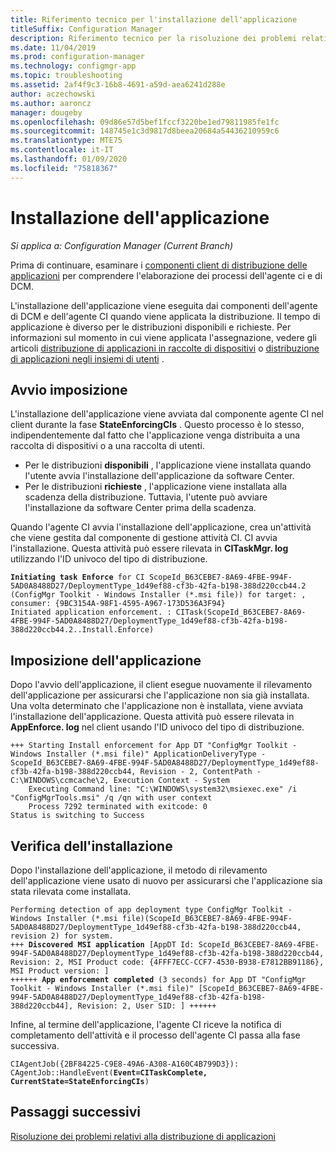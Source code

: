 ```yaml
---
title: Riferimento tecnico per l'installazione dell'applicazione
titleSuffix: Configuration Manager
description: Riferimento tecnico per la risoluzione dei problemi relativi alle installazioni di applicazioni per Configuration Manager.
ms.date: 11/04/2019
ms.prod: configuration-manager
ms.technology: configmgr-app
ms.topic: troubleshooting
ms.assetid: 2af4f9c3-16b8-4691-a59d-aea6241d288e
author: aczechowski
ms.author: aaroncz
manager: dougeby
ms.openlocfilehash: 09d86e57d5bef1fccf3220be1ed79811985fe1fc
ms.sourcegitcommit: 148745e1c3d9817d8beea20684a54436210959c6
ms.translationtype: MTE75
ms.contentlocale: it-IT
ms.lasthandoff: 01/09/2020
ms.locfileid: "75818367"
---
```

# <a name="application-installation"></a>Installazione dell'applicazione

*Si applica a: Configuration Manager (Current Branch)*

Prima di continuare, esaminare i [componenti client di distribuzione delle applicazioni](/sccm/apps/understand/client-components-technical-reference) per comprendere l'elaborazione dei processi dell'agente ci e di DCM.

L'installazione dell'applicazione viene eseguita dai componenti dell'agente di DCM e dell'agente CI quando viene applicata la distribuzione. Il tempo di applicazione è diverso per le distribuzioni disponibili e richieste. Per informazioni sul momento in cui viene applicata l'assegnazione, vedere gli articoli [distribuzione di applicazioni in raccolte di dispositivi](/sccm/apps/understand/device-deployment-technical-reference) o [distribuzione di applicazioni negli insiemi di utenti](/sccm/apps/understand/user-deployment-technical-reference) .

## <a name="enforcement-initiation"></a>Avvio imposizione

L'installazione dell'applicazione viene avviata dal componente agente CI nel client durante la fase **StateEnforcingCIs** . Questo processo è lo stesso, indipendentemente dal fatto che l'applicazione venga distribuita a una raccolta di dispositivi o a una raccolta di utenti.

- Per le distribuzioni **disponibili** , l'applicazione viene installata quando l'utente avvia l'installazione dell'applicazione da software Center.
- Per le distribuzioni **richieste** , l'applicazione viene installata alla scadenza della distribuzione. Tuttavia, l'utente può avviare l'installazione da software Center prima della scadenza.

Quando l'agente CI avvia l'installazione dell'applicazione, crea un'attività che viene gestita dal componente di gestione attività CI. CI avvia l'installazione. Questa attività può essere rilevata in **CITaskMgr. log** utilizzando l'ID univoco del tipo di distribuzione.

<pre><code class="lang-text"><b>Initiating task Enforce</b> for CI ScopeId_B63CEBE7-8A69-4FBE-994F-5AD0A8488D27/DeploymentType_1d49ef88-cf3b-42fa-b198-388d220ccb44.2 (ConfigMgr Toolkit - Windows Installer (*.msi file)) for target: , consumer: {9BC3154A-98F1-4595-A967-173D536A3F94}
Initiated application enforcement. : CITask(ScopeId_B63CEBE7-8A69-4FBE-994F-5AD0A8488D27/DeploymentType_1d49ef88-cf3b-42fa-b198-388d220ccb44.2..Install.Enforce)
</code></pre>

## <a name="application-enforcement"></a>Imposizione dell'applicazione

Dopo l'avvio dell'applicazione, il client esegue nuovamente il rilevamento dell'applicazione per assicurarsi che l'applicazione non sia già installata. Una volta determinato che l'applicazione non è installata, viene avviata l'installazione dell'applicazione. Questa attività può essere rilevata in **AppEnforce. log** nel client usando l'ID univoco del tipo di distribuzione.

```text
+++ Starting Install enforcement for App DT "ConfigMgr Toolkit - Windows Installer (*.msi file)" ApplicationDeliveryType - ScopeId_B63CEBE7-8A69-4FBE-994F-5AD0A8488D27/DeploymentType_1d49ef88-cf3b-42fa-b198-388d220ccb44, Revision - 2, ContentPath - C:\WINDOWS\ccmcache\2, Execution Context - System
    Executing Command line: "C:\WINDOWS\system32\msiexec.exe" /i "ConfigMgrTools.msi" /q /qn with user context
    Process 7292 terminated with exitcode: 0
Status is switching to Success
```

## <a name="installation-verification"></a>Verifica dell'installazione

Dopo l'installazione dell'applicazione, il metodo di rilevamento dell'applicazione viene usato di nuovo per assicurarsi che l'applicazione sia stata rilevata come installata.

<pre><code class="lang-text">Performing detection of app deployment type ConfigMgr Toolkit - Windows Installer (*.msi file)(ScopeId_B63CEBE7-8A69-4FBE-994F-5AD0A8488D27/DeploymentType_1d49ef88-cf3b-42fa-b198-388d220ccb44, revision 2) for system.
+++ <b>Discovered MSI application</b> [AppDT Id: ScopeId_B63CEBE7-8A69-4FBE-994F-5AD0A8488D27/DeploymentType_1d49ef88-cf3b-42fa-b198-388d220ccb44, Revision: 2, MSI Product code: {4FFF7ECC-CCF7-4530-B938-E7812BB91186}, MSI Product version: ]
++++++ <b>App enforcement completed</b> (3 seconds) for App DT "ConfigMgr Toolkit - Windows Installer (*.msi file)" [ScopeId_B63CEBE7-8A69-4FBE-994F-5AD0A8488D27/DeploymentType_1d49ef88-cf3b-42fa-b198-388d220ccb44], Revision: 2, User SID: ] ++++++
</code></pre>

Infine, al termine dell'applicazione, l'agente CI riceve la notifica di completamento dell'attività e il processo dell'agente CI passa alla fase successiva.

<pre><code class="lang-text">CIAgentJob({2BF84225-C9E8-49A6-A308-A160C4B799D3}): CAgentJob::HandleEvent(<b>Event=CITaskComplete, CurrentState=StateEnforcingCIs</b>)
</code></pre>

## <a name="next-steps"></a>Passaggi successivi

[Risoluzione dei problemi relativi alla distribuzione di applicazioni](/sccm/apps/deploy-use/troubleshoot-application-deployment)
